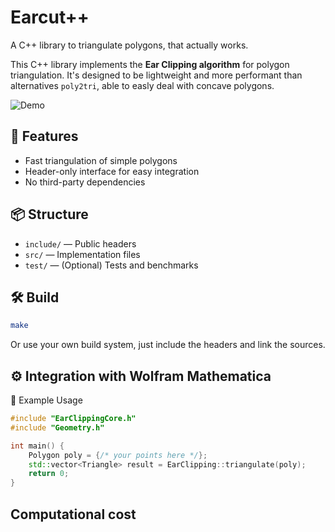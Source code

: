 # Earcut++
A C++ library to triangulate polygons, that actually works.

This C++ library implements the **Ear Clipping algorithm** for polygon triangulation. It's designed to be lightweight and more performant than alternatives `poly2tri`, able to easly deal with concave polygons.

![Demo](imgs/README-1753372224153.png)

## 🚀 Features

- Fast triangulation of simple polygons
- Header-only interface for easy integration
- No third-party dependencies

## 📦 Structure

- `include/` — Public headers
- `src/` — Implementation files
- `test/` — (Optional) Tests and benchmarks

## 🛠️ Build

```bash
make
```

Or use your own build system, just include the headers and link the sources.

## ⚙️ Integration with Wolfram Mathematica


📄 Example Usage

```cpp
#include "EarClippingCore.h"
#include "Geometry.h"

int main() {
    Polygon poly = {/* your points here */};
    std::vector<Triangle> result = EarClipping::triangulate(poly);
    return 0;
}
```

## Computational cost



